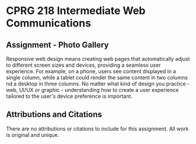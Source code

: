 # CPRG 218 Intermediate Web Communications
## Assignment - Photo Gallery

Responsive web design means creating web pages that automatically adjust to different screen sizes and devices, providing a seamless user experience. For example, on a phone, users see content displayed in a single column, while a tablet could render the same content in two columns nd a desktop in three columns.&nbsp;No matter what kind of design you practice - web, UI/UX or graphic - understanding how to create a user experience tailored to the user's device preference is important.

## Attributions and Citations
There are no attributions or citations to include for this assignment. All work is original and unique.
